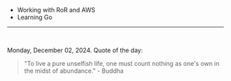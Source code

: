 - Working with RoR and AWS
- Learning Go

---

<br>

<!-- quote_marker -->
Monday, December 02, 2024. Quote of the day:

> "To live a pure unselfish life, one must count nothing as one's own in the midst of abundance." - Buddha
